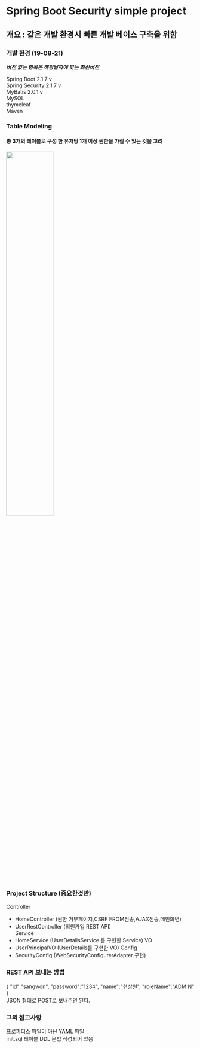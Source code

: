 Spring Boot Security simple project
=============

개요 : 같은 개발 환경시 빠른 개발 베이스 구축을 위함
-------------

### 개발 환경 (19-08-21)
***버전 없는 항목은 해당날짜에 맞는 최신버전***

Spring Boot 2.1.7 v  
Spring Security 2.1.7 v  
MyBatis 2.0.1 v  
MySQL   
thymeleaf  
Maven

### Table Modeling
#### 총 3개의 테이블로 구성 한 유저당 1개 이상 권한을 가질 수 있는 것을 고려
<img src="https://k.kakaocdn.net/dn/4juDq/btqxtWzTj6M/Vsy0gJrOOnezroGhaRw0ck/img.png" width="50%"></img>

### Project Structure (중요한것만)
Controller  
+ HomeController (권한 거부페이지,CSRF FROM전송,AJAX전송,메인화면)
+ UserRestController (회원가입 REST API)  
Service
+ HomeService (UserDetailsService 를 구현한 Service)
VO
+ UserPrincipalVO (UserDetails를 구현한 VO) 
Config
+ SecurityConfig (WebSecurityConfigurerAdapter 구현)

### REST API 보내는 방법
{
	"id":"sangwon",
	"password":"1234",
	"name":"현상원",
	"roleName":"ADMIN"
}  
JSON 형태로 POST로 보내주면 된다.

### 그외 참고사항
프로퍼티스 파일이 아닌 YAML 파일  
init.sql 테이블 DDL 문법 작성되어 있음
